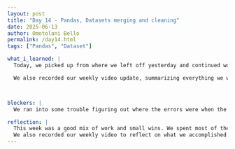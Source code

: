 ```yaml
---
layout: post
title: "Day 14 - Pandas, Datasets merging and cleaning"
date: 2025-06-13
author: Omotolani Bello
permalink: /day14.html
tags: ["Pandas", "Dataset"]

what_i_learned: |
  Today, we picked up from where we left off yesterday and continued working on cleaning our dataset. We removed the null values and created a new column based on the type of cancer diagnosis to indicate whether each case was malignant or not. Using the mapping function made it easier to add this new column and organize the data clearly. After that, we proceeded to merge the datasets, building on the process we developed earlier in the week.

  We also recorded our weekly video update, summarizing everything we worked on throughout the week and sharing what we plan to accomplish next. It was a good moment to reflect, and honestly, we covered a lot—it’s been a really busy and productive week. Seeing how far we’ve come made me feel proud of the work we’re doing and excited for what’s ahead.



blockers: |
  We ran into some trouble figuring out where the errors were when the code didn’t give us the results we expected. It took a lot of time, backtracking, and researching to understand what was going wrong but in the end, we were able to resolve it.

reflection: |
  This week was a good mix of work and small wins. We spent most of the day continuing with our dataset—removing null values, creating a new column to show whether each diagnosis was malignant, and merging the cleaned data. There were some challenges along the way, especially when our code didn’t return the results we expected, but after a lot of backtracking and research, we finally figured it out. It felt good to push through and get it working.
  We also recorded our weekly video to reflect on what we accomplished this week and what we’re aiming for next. It’s been a busy and productive week.
---
```

